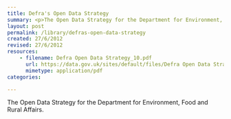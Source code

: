 ```yaml
---
title: Defra's Open Data Strategy
summary: <p>The Open Data Strategy for the Department for Environment, Food and Rural Affairs.</p>
layout: post
permalink: /library/defras-open-data-strategy
created: 27/6/2012
revised: 27/6/2012
resources:
    - filename: Defra Open Data Strategy_10.pdf
      url: https://data.gov.uk/sites/default/files/Defra Open Data Strategy_10.pdf
      mimetype: application/pdf
categories:

---
```


<p>The Open Data Strategy for the Department for Environment, Food and Rural Affairs.</p>
